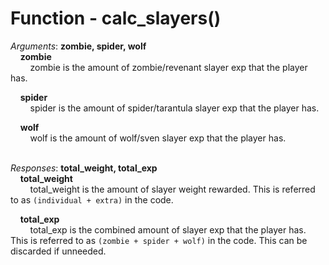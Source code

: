 # Function - calc_slayers()

*Arguments*: **zombie, spider, wolf**<br />
&nbsp;&nbsp;&nbsp;&nbsp;**zombie**<br />
&nbsp;&nbsp;&nbsp;&nbsp;&nbsp;&nbsp;&nbsp;&nbsp;zombie is the amount of zombie/revenant slayer exp that the player has.

&nbsp;&nbsp;&nbsp;&nbsp;**spider**<br />
&nbsp;&nbsp;&nbsp;&nbsp;&nbsp;&nbsp;&nbsp;&nbsp;spider is the amount of spider/tarantula slayer exp that the player has.

&nbsp;&nbsp;&nbsp;&nbsp;**wolf**<br />
&nbsp;&nbsp;&nbsp;&nbsp;&nbsp;&nbsp;&nbsp;&nbsp;wolf is the amount of wolf/sven slayer exp that the player has.


<br />*Responses*: **total_weight, total_exp**<br />
&nbsp;&nbsp;&nbsp;&nbsp;**total_weight**<br />
&nbsp;&nbsp;&nbsp;&nbsp;&nbsp;&nbsp;&nbsp;&nbsp;total_weight is the amount of slayer weight rewarded. This is referred to as `(individual + extra)` in the code.

&nbsp;&nbsp;&nbsp;&nbsp;**total_exp**<br />
&nbsp;&nbsp;&nbsp;&nbsp;&nbsp;&nbsp;&nbsp;&nbsp;total_exp is the combined amount of slayer exp that the player has. This is referred to as `(zombie + spider + wolf)` in the code. This can be discarded if unneeded.
